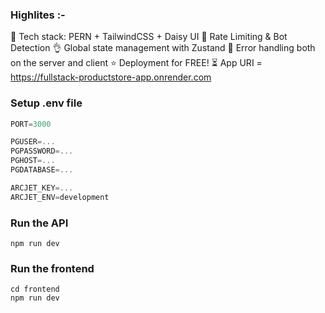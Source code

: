 ### Highlites :-
🌟 Tech stack: PERN + TailwindCSS + Daisy UI
🚀 Rate Limiting & Bot Detection
👌 Global state management with Zustand
🐞 Error handling both on the server and client
⭐ Deployment for FREE!
⏳ App URI = https://fullstack-productstore-app.onrender.com 

### Setup .env file

```js
PORT=3000

PGUSER=...
PGPASSWORD=...
PGHOST=...
PGDATABASE=...

ARCJET_KEY=...
ARCJET_ENV=development
```

### Run the API

```shell
npm run dev
```

### Run the frontend

```shell
cd frontend
npm run dev
```
